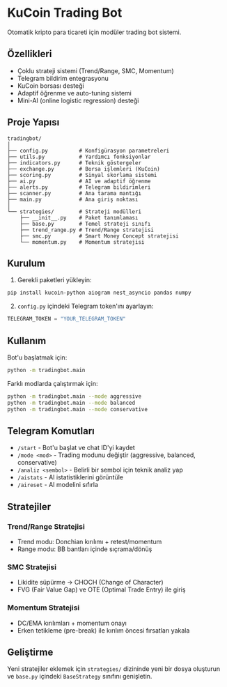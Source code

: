 # KuCoin Trading Bot

Otomatik kripto para ticareti için modüler trading bot sistemi.

## Özellikleri

- Çoklu strateji sistemi (Trend/Range, SMC, Momentum)
- Telegram bildirim entegrasyonu
- KuCoin borsası desteği
- Adaptif öğrenme ve auto-tuning sistemi
- Mini-AI (online logistic regression) desteği

## Proje Yapısı

```
tradingbot/
│
├── config.py          # Konfigürasyon parametreleri
├── utils.py           # Yardımcı fonksiyonlar
├── indicators.py      # Teknik göstergeler
├── exchange.py        # Borsa işlemleri (KuCoin)
├── scoring.py         # Sinyal skorlama sistemi
├── ai.py              # AI ve adaptif öğrenme
├── alerts.py          # Telegram bildirimleri
├── scanner.py         # Ana tarama mantığı
├── main.py            # Ana giriş noktası
│
└── strategies/        # Strateji modülleri
    ├── __init__.py    # Paket tanımlaması
    ├── base.py        # Temel strateji sınıfı
    ├── trend_range.py # Trend/Range stratejisi
    ├── smc.py         # Smart Money Concept stratejisi
    └── momentum.py    # Momentum stratejisi
```

## Kurulum

1. Gerekli paketleri yükleyin:

```bash
pip install kucoin-python aiogram nest_asyncio pandas numpy
```

2. `config.py` içindeki Telegram token'ını ayarlayın:

```python
TELEGRAM_TOKEN = "YOUR_TELEGRAM_TOKEN"
```

## Kullanım

Bot'u başlatmak için:

```bash
python -m tradingbot.main
```

Farklı modlarda çalıştırmak için:

```bash
python -m tradingbot.main --mode aggressive
python -m tradingbot.main --mode balanced
python -m tradingbot.main --mode conservative
```

## Telegram Komutları

- `/start` - Bot'u başlat ve chat ID'yi kaydet
- `/mode <mod>` - Trading modunu değiştir (aggressive, balanced, conservative)
- `/analiz <sembol>` - Belirli bir sembol için teknik analiz yap
- `/aistats` - AI istatistiklerini görüntüle
- `/aireset` - AI modelini sıfırla

## Stratejiler

### Trend/Range Stratejisi
- Trend modu: Donchian kırılımı + retest/momentum
- Range modu: BB bantları içinde sıçrama/dönüş

### SMC Stratejisi
- Likidite süpürme → CHOCH (Change of Character)
- FVG (Fair Value Gap) ve OTE (Optimal Trade Entry) ile giriş

### Momentum Stratejisi
- DC/EMA kırılımları + momentum onayı
- Erken tetikleme (pre-break) ile kırılım öncesi fırsatları yakala

## Geliştirme

Yeni stratejiler eklemek için `strategies/` dizininde yeni bir dosya oluşturun ve `base.py` içindeki `BaseStrategy` sınıfını genişletin.